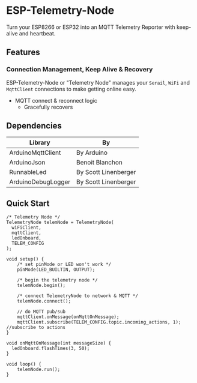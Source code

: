 # ESP-Telemetry-Node

Turn your ESP8266 or ESP32 into an MQTT Telemetry Reporter with keep-alive and heartbeat.

## Features

### Connection Management, Keep Alive & Recovery

ESP-Telemetry-Node or "Telemetry Node" manages your `Serail`, `WiFi` and `MqttClient` connections to make getting online easy.

- MQTT connect & reconnect logic
  - Gracefully recovers

## Dependencies

| Library            | By                   |
| ------------------ | -------------------- |
| ArduinoMqttClient  | By Arduino           |
| ArduinoJson        | Benoit Blanchon      |
| RunnableLed        | By Scott Linenberger |
| ArduinoDebugLogger | By Scott Linenberger |

## Quick Start

```
/* Telemetry Node */
TelemetryNode telemNode = TelemetryNode(
  wiFiClient,
  mqttClient,
  ledOnboard,
  TELEM_CONFIG
);

void setup() {
    /* set pinMode or LED won't work */
    pinMode(LED_BUILTIN, OUTPUT);

    /* begin the telemetry node */
    telemNode.begin();

    /* connect TelemetryNode to network & MQTT */
    telemNode.connect();

    // do MQTT pub/sub
    mqttClient.onMessage(onMqttOnMessage);
    mqttClient.subscribe(TELEM_CONFIG.topic.incoming_actions, 1); //subscribe to actions
}

void onMqttOnMessage(int messageSize) {
  ledOnboard.flashTimes(3, 50);
}

void loop() {
    telemNode.run();
}
```
